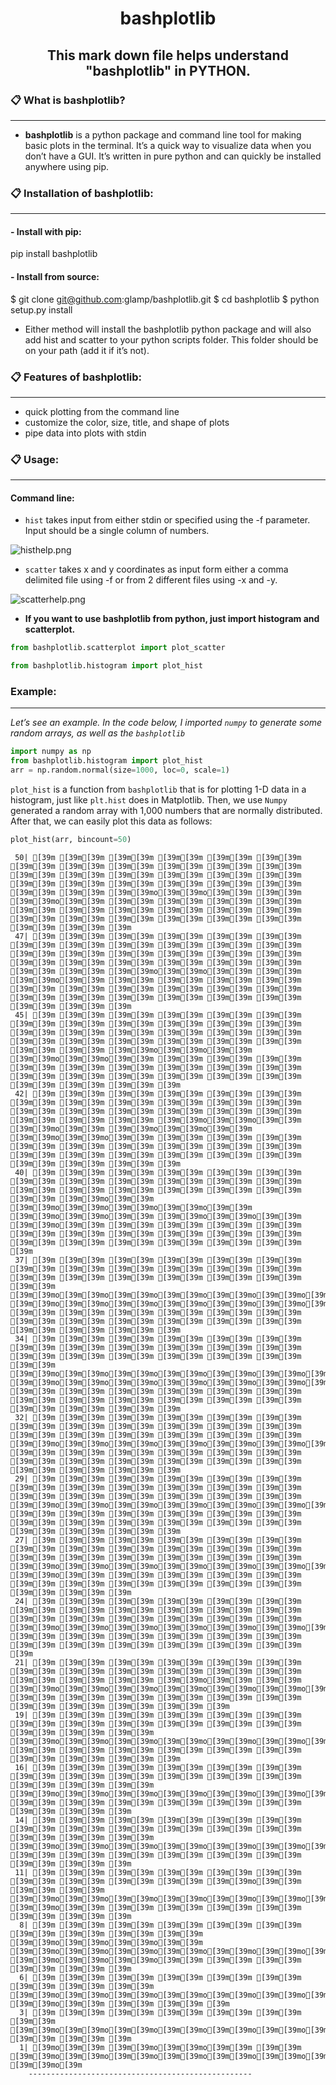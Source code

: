 <h1 align="center"> bashplotlib </h1>

<h2 align="center"> This mark down file helps understand "bashplotlib" in PYTHON.</h2>

### 📋 What is bashplotlib?
-------
   - **bashplotlib** is a python package and command line tool for making basic plots in the terminal. It’s a quick way to visualize data when you don’t have a GUI. It’s written in pure python and can quickly be installed anywhere using pip.


### 📋 Installation of bashplotlib: 
-------
#### - Install with pip:
pip install bashplotlib
#### - Install from source:
$ git clone git@github.com:glamp/bashplotlib.git
$ cd bashplotlib
$ python setup.py install
- Either method will install the bashplotlib python package and will also add hist and scatter to your python scripts folder. This folder should be on your path (add it if it’s not).


### 📋 Features of bashplotlib:
-----

- quick plotting from the command line
- customize the color, size, title, and shape of plots
- pipe data into plots with stdin


### 📋 Usage:
----

#### Command line:
- `hist` takes input from either stdin or specified using the -f parameter. Input should be a single column of numbers.

![histhelp.png](attachment:histhelp.png)

- `scatter` takes x and y coordinates as input form either a comma delimited file using -f or from 2 different files using -x and -y.

![scatterhelp.png](attachment:scatterhelp.png)

- **If you want to use bashplotlib from python, just import histogram and scatterplot.**


```python
from bashplotlib.scatterplot import plot_scatter
```


```python
from bashplotlib.histogram import plot_hist
```

### Example:
----

*Let’s see an example. In the code below, I imported `numpy` to generate some random arrays, as well as the `bashplotlib`* 


```python
import numpy as np
from bashplotlib.histogram import plot_hist
arr = np.random.normal(size=1000, loc=0, scale=1)
```

`plot_hist` is a function from `bashplotlib` that is for plotting 1-D data in a histogram, just like `plt.hist` does in Matplotlib. Then, we use `Numpy` generated a random array with 1,000 numbers that are normally distributed. After that, we can easily plot this data as follows:


```python
plot_hist(arr, bincount=50)
```

    
     50| [39m [39m[39m [39m[39m [39m[39m [39m[39m [39m[39m [39m[39m [39m[39m [39m[39m [39m[39m [39m[39m [39m[39m [39m[39m [39m[39m [39m[39m [39m[39m [39m[39m [39m[39m [39m[39m [39m[39m [39m[39m [39m[39m [39m[39m [39m[39m [39m[39m [39m[39m [39m[39mo[39m[39mo[39m[39m [39m[39m [39m[39mo[39m[39m [39m[39m [39m[39m [39m[39m [39m[39m [39m[39m [39m[39m [39m[39m [39m[39m [39m[39m [39m[39m [39m[39m [39m[39m [39m[39m [39m[39m [39m[39m [39m[39m [39m[39m [39m[39m [39m
     47| [39m [39m[39m [39m[39m [39m[39m [39m[39m [39m[39m [39m[39m [39m[39m [39m[39m [39m[39m [39m[39m [39m[39m [39m[39m [39m[39m [39m[39m [39m[39m [39m[39m [39m[39m [39m[39m [39m[39m [39m[39m [39m[39m [39m[39m [39m[39m [39m[39m [39m[39m [39m[39mo[39m[39mo[39m[39m [39m[39m [39m[39mo[39m[39m [39m[39m [39m[39m [39m[39m [39m[39m [39m[39m [39m[39m [39m[39m [39m[39m [39m[39m [39m[39m [39m[39m [39m[39m [39m[39m [39m[39m [39m[39m [39m[39m [39m[39m [39m[39m [39m
     45| [39m [39m[39m [39m[39m [39m[39m [39m[39m [39m[39m [39m[39m [39m[39m [39m[39m [39m[39m [39m[39m [39m[39m [39m[39m [39m[39m [39m[39m [39m[39m [39m[39m [39m[39m [39m[39m [39m[39m [39m[39m [39m[39m [39m[39m [39m[39m [39m[39m [39m[39m [39m[39mo[39m[39mo[39m[39m [39m[39mo[39m[39mo[39m[39m [39m[39m [39m[39m [39m[39m [39m[39m [39m[39m [39m[39m [39m[39m [39m[39m [39m[39m [39m[39m [39m[39m [39m[39m [39m[39m [39m[39m [39m[39m [39m[39m [39m[39m [39m[39m [39m
     42| [39m [39m[39m [39m[39m [39m[39m [39m[39m [39m[39m [39m[39m [39m[39m [39m[39m [39m[39m [39m[39m [39m[39m [39m[39m [39m[39m [39m[39m [39m[39m [39m[39m [39m[39m [39m[39m [39m[39m [39m[39m [39m[39mo[39m[39mo[39m[39m [39m[39mo[39m[39m [39m[39mo[39m[39mo[39m[39m [39m[39mo[39m[39mo[39m[39m [39m[39m [39m[39m [39m[39m [39m[39m [39m[39m [39m[39m [39m[39m [39m[39m [39m[39m [39m[39m [39m[39m [39m[39m [39m[39m [39m[39m [39m[39m [39m[39m [39m[39m [39m[39m [39m
     40| [39m [39m[39m [39m[39m [39m[39m [39m[39m [39m[39m [39m[39m [39m[39m [39m[39m [39m[39m [39m[39m [39m[39m [39m[39m [39m[39m [39m[39m [39m[39m [39m[39m [39m[39m [39m[39m [39m[39mo[39m[39m [39m[39mo[39m[39mo[39m[39mo[39m[39mo[39m[39m [39m[39mo[39m[39mo[39m[39m [39m[39mo[39m[39mo[39m[39m [39m[39mo[39m[39m [39m[39m [39m[39m [39m[39m [39m[39m [39m[39m [39m[39m [39m[39m [39m[39m [39m[39m [39m[39m [39m[39m [39m[39m [39m[39m [39m[39m [39m[39m [39m[39m [39m
     37| [39m [39m[39m [39m[39m [39m[39m [39m[39m [39m[39m [39m[39m [39m[39m [39m[39m [39m[39m [39m[39m [39m[39m [39m[39m [39m[39m [39m[39m [39m[39m [39m[39m [39m[39m [39m[39m [39m[39mo[39m[39mo[39m[39mo[39m[39mo[39m[39mo[39m[39mo[39m[39m [39m[39mo[39m[39mo[39m[39mo[39m[39mo[39m[39mo[39m[39mo[39m[39mo[39m[39mo[39m[39m [39m[39m [39m[39m [39m[39m [39m[39m [39m[39m [39m[39m [39m[39m [39m[39m [39m[39m [39m[39m [39m[39m [39m[39m [39m[39m [39m[39m [39m[39m [39m
     34| [39m [39m[39m [39m[39m [39m[39m [39m[39m [39m[39m [39m[39m [39m[39m [39m[39m [39m[39m [39m[39m [39m[39m [39m[39m [39m[39m [39m[39m [39m[39m [39m[39m [39m[39m [39m[39m [39m[39mo[39m[39mo[39m[39mo[39m[39mo[39m[39mo[39m[39mo[39m[39m [39m[39mo[39m[39mo[39m[39mo[39m[39mo[39m[39mo[39m[39mo[39m[39mo[39m[39mo[39m[39m [39m[39m [39m[39m [39m[39m [39m[39m [39m[39m [39m[39m [39m[39m [39m[39m [39m[39m [39m[39m [39m[39m [39m[39m [39m[39m [39m[39m [39m[39m [39m
     32| [39m [39m[39m [39m[39m [39m[39m [39m[39m [39m[39m [39m[39m [39m[39m [39m[39m [39m[39m [39m[39m [39m[39m [39m[39m [39m[39m [39m[39m [39m[39m [39m[39m [39m[39m [39m[39mo[39m[39mo[39m[39mo[39m[39mo[39m[39mo[39m[39mo[39m[39mo[39m[39mo[39m[39mo[39m[39mo[39m[39mo[39m[39mo[39m[39mo[39m[39mo[39m[39mo[39m[39mo[39m[39m [39m[39m [39m[39m [39m[39m [39m[39m [39m[39m [39m[39m [39m[39m [39m[39m [39m[39m [39m[39m [39m[39m [39m[39m [39m[39m [39m[39m [39m[39m [39m
     29| [39m [39m[39m [39m[39m [39m[39m [39m[39m [39m[39m [39m[39m [39m[39m [39m[39m [39m[39m [39m[39m [39m[39m [39m[39m [39m[39m [39m[39m [39m[39m [39m[39m [39m[39m [39m[39mo[39m[39mo[39m[39mo[39m[39mo[39m[39mo[39m[39mo[39m[39mo[39m[39mo[39m[39mo[39m[39mo[39m[39mo[39m[39mo[39m[39mo[39m[39mo[39m[39mo[39m[39mo[39m[39m [39m[39m [39m[39m [39m[39m [39m[39m [39m[39m [39m[39m [39m[39m [39m[39m [39m[39m [39m[39m [39m[39m [39m[39m [39m[39m [39m[39m [39m[39m [39m
     27| [39m [39m[39m [39m[39m [39m[39m [39m[39m [39m[39m [39m[39m [39m[39m [39m[39m [39m[39m [39m[39m [39m[39m [39m[39m [39m[39m [39m[39m [39m[39m [39m[39m [39m[39m [39m[39mo[39m[39mo[39m[39mo[39m[39mo[39m[39mo[39m[39mo[39m[39mo[39m[39mo[39m[39mo[39m[39mo[39m[39mo[39m[39mo[39m[39mo[39m[39mo[39m[39mo[39m[39mo[39m[39mo[39m[39m [39m[39mo[39m[39m [39m[39m [39m[39m [39m[39m [39m[39m [39m[39m [39m[39m [39m[39m [39m[39m [39m[39m [39m[39m [39m[39m [39m[39m [39m
     24| [39m [39m[39m [39m[39m [39m[39m [39m[39m [39m[39m [39m[39m [39m[39m [39m[39m [39m[39m [39m[39m [39m[39m [39m[39m [39m[39m [39m[39m [39m[39m [39m[39m [39m[39m [39m[39mo[39m[39mo[39m[39mo[39m[39mo[39m[39mo[39m[39mo[39m[39mo[39m[39mo[39m[39mo[39m[39mo[39m[39mo[39m[39mo[39m[39mo[39m[39mo[39m[39mo[39m[39mo[39m[39mo[39m[39mo[39m[39mo[39m[39m [39m[39m [39m[39m [39m[39m [39m[39m [39m[39m [39m[39m [39m[39m [39m[39m [39m[39m [39m[39m [39m[39m [39m[39m [39m
     21| [39m [39m[39m [39m[39m [39m[39m [39m[39m [39m[39m [39m[39m [39m[39m [39m[39m [39m[39m [39m[39m [39m[39m [39m[39m [39m[39m [39m[39m [39m[39mo[39m[39m [39m[39m [39m[39mo[39m[39mo[39m[39mo[39m[39mo[39m[39mo[39m[39mo[39m[39mo[39m[39mo[39m[39mo[39m[39mo[39m[39mo[39m[39mo[39m[39mo[39m[39mo[39m[39mo[39m[39mo[39m[39mo[39m[39mo[39m[39mo[39m[39mo[39m[39mo[39m[39m [39m[39m [39m[39m [39m[39m [39m[39m [39m[39m [39m[39m [39m[39m [39m[39m [39m[39m [39m[39m [39m
     19| [39m [39m[39m [39m[39m [39m[39m [39m[39m [39m[39m [39m[39m [39m[39m [39m[39m [39m[39m [39m[39m [39m[39m [39m[39m [39m[39m [39m[39m [39m[39mo[39m[39mo[39m[39mo[39m[39mo[39m[39mo[39m[39mo[39m[39mo[39m[39mo[39m[39mo[39m[39mo[39m[39mo[39m[39mo[39m[39mo[39m[39mo[39m[39mo[39m[39mo[39m[39mo[39m[39mo[39m[39mo[39m[39mo[39m[39mo[39m[39mo[39m[39mo[39m[39mo[39m[39mo[39m[39m [39m[39m [39m[39m [39m[39m [39m[39m [39m[39m [39m[39m [39m[39m [39m[39m [39m[39m [39m
     16| [39m [39m[39m [39m[39m [39m[39m [39m[39m [39m[39m [39m[39m [39m[39m [39m[39m [39m[39m [39m[39m [39m[39m [39m[39m [39m[39m [39m[39m [39m[39mo[39m[39mo[39m[39mo[39m[39mo[39m[39mo[39m[39mo[39m[39mo[39m[39mo[39m[39mo[39m[39mo[39m[39mo[39m[39mo[39m[39mo[39m[39mo[39m[39mo[39m[39mo[39m[39mo[39m[39mo[39m[39mo[39m[39mo[39m[39mo[39m[39mo[39m[39mo[39m[39mo[39m[39mo[39m[39mo[39m[39m [39m[39m [39m[39m [39m[39m [39m[39m [39m[39m [39m[39m [39m[39m [39m[39m [39m
     14| [39m [39m[39m [39m[39m [39m[39m [39m[39m [39m[39m [39m[39m [39m[39m [39m[39m [39m[39m [39m[39m [39m[39m [39m[39m [39m[39m [39m[39m [39m[39mo[39m[39mo[39m[39mo[39m[39mo[39m[39mo[39m[39mo[39m[39mo[39m[39mo[39m[39mo[39m[39mo[39m[39mo[39m[39mo[39m[39mo[39m[39mo[39m[39mo[39m[39mo[39m[39mo[39m[39mo[39m[39mo[39m[39mo[39m[39mo[39m[39mo[39m[39mo[39m[39mo[39m[39mo[39m[39mo[39m[39m [39m[39m [39m[39m [39m[39m [39m[39m [39m[39m [39m[39m [39m[39m [39m[39m [39m
     11| [39m [39m[39m [39m[39m [39m[39m [39m[39m [39m[39m [39m[39m [39m[39m [39m[39m [39m[39m [39m[39mo[39m[39m [39m[39m [39m[39m [39m[39mo[39m[39mo[39m[39mo[39m[39mo[39m[39mo[39m[39mo[39m[39mo[39m[39mo[39m[39mo[39m[39mo[39m[39mo[39m[39mo[39m[39mo[39m[39mo[39m[39mo[39m[39mo[39m[39mo[39m[39mo[39m[39mo[39m[39mo[39m[39mo[39m[39mo[39m[39mo[39m[39mo[39m[39mo[39m[39mo[39m[39mo[39m[39m [39m[39mo[39m[39m [39m[39m [39m[39m [39m[39m [39m[39m [39m[39m [39m[39m [39m
      8| [39m [39m[39m [39m[39m [39m[39m [39m[39m [39m[39m [39m[39m [39m[39m [39m[39m [39m[39m [39m[39mo[39m[39mo[39m[39mo[39m[39m [39m[39mo[39m[39mo[39m[39mo[39m[39mo[39m[39mo[39m[39mo[39m[39mo[39m[39mo[39m[39mo[39m[39mo[39m[39mo[39m[39mo[39m[39mo[39m[39mo[39m[39mo[39m[39mo[39m[39mo[39m[39mo[39m[39mo[39m[39mo[39m[39mo[39m[39mo[39m[39mo[39m[39mo[39m[39mo[39m[39mo[39m[39mo[39m[39m [39m[39mo[39m[39mo[39m[39mo[39m[39m [39m[39m [39m[39m [39m[39m [39m[39m [39m
      6| [39m [39m[39m [39m[39m [39m[39m [39m[39m [39m[39m [39m[39m [39m[39m [39m[39m [39m[39mo[39m[39mo[39m[39mo[39m[39mo[39m[39mo[39m[39mo[39m[39mo[39m[39mo[39m[39mo[39m[39mo[39m[39mo[39m[39mo[39m[39mo[39m[39mo[39m[39mo[39m[39mo[39m[39mo[39m[39mo[39m[39mo[39m[39mo[39m[39mo[39m[39mo[39m[39mo[39m[39mo[39m[39mo[39m[39mo[39m[39mo[39m[39mo[39m[39mo[39m[39mo[39m[39mo[39m[39mo[39m[39mo[39m[39mo[39m[39mo[39m[39mo[39m[39m [39m[39mo[39m[39m [39m[39m [39m[39m [39m
      3| [39m [39m[39m [39m[39m [39m[39m [39m[39m [39m[39m [39m[39m [39m[39mo[39m[39mo[39m[39mo[39m[39mo[39m[39mo[39m[39mo[39m[39mo[39m[39mo[39m[39mo[39m[39mo[39m[39mo[39m[39mo[39m[39mo[39m[39mo[39m[39mo[39m[39mo[39m[39mo[39m[39mo[39m[39mo[39m[39mo[39m[39mo[39m[39mo[39m[39mo[39m[39mo[39m[39mo[39m[39mo[39m[39mo[39m[39mo[39m[39mo[39m[39mo[39m[39mo[39m[39mo[39m[39mo[39m[39mo[39m[39mo[39m[39mo[39m[39mo[39m[39mo[39m[39mo[39m[39mo[39m[39m [39m[39m [39m[39m [39m
      1| [39mo[39m[39m [39m[39mo[39m[39mo[39m[39m [39m[39m [39m[39mo[39m[39mo[39m[39mo[39m[39mo[39m[39mo[39m[39mo[39m[39mo[39m[39mo[39m[39mo[39m[39mo[39m[39mo[39m[39mo[39m[39mo[39m[39mo[39m[39mo[39m[39mo[39m[39mo[39m[39mo[39m[39mo[39m[39mo[39m[39mo[39m[39mo[39m[39mo[39m[39mo[39m[39mo[39m[39mo[39m[39mo[39m[39mo[39m[39mo[39m[39mo[39m[39mo[39m[39mo[39m[39mo[39m[39mo[39m[39mo[39m[39mo[39m[39mo[39m[39mo[39m[39mo[39m[39mo[39m[39mo[39m[39mo[39m[39m [39m[39mo[39m
        --------------------------------------------------
    
